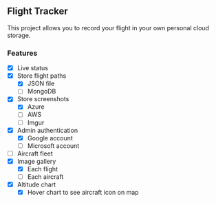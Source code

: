 ## Flight Tracker

This project allows you to record your flight in your own personal cloud storage.

### Features

- [X] Live status
- [X] Store flight paths
  - [X] JSON file
  - [ ] MongoDB
- [X] Store screenshots
  - [X] Azure
  - [ ] AWS
  - [ ] Imgur
- [X] Admin authentication
  - [X] Google account
  - [ ] Microsoft account
- [ ] Aircraft fleet
- [X] Image gallery
  - [X] Each flight
  - [ ] Each aircraft
- [X] Altitude chart
  - [X] Hover chart to see aircraft icon on map
